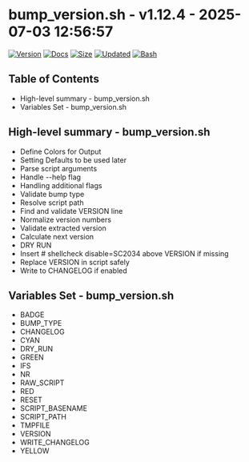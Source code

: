 # bump_version.sh - v1.12.4 - 2025-07-03 12:56:57

[![Version](https://img.shields.io/badge/version-1.12.4-purple.svg)](./bump_version.sh)
[![Docs](https://img.shields.io/badge/docs-generated-orange.svg)](./docs/bump_version.md)
[![Size](https://img.shields.io/badge/size-6.8KB-yellow)](./bump_version.sh)
[![Updated](https://img.shields.io/badge/updated-2025--07--03-blue)](./bump_version.sh)
[![Bash](https://img.shields.io/badge/bash-5--2--21-red)](https://www.gnu.org/software/bash/)

## Table of Contents
- High-level summary - bump_version.sh
- Variables Set - bump_version.sh

## High-level summary - bump_version.sh
- Define Colors for Output
- Setting Defaults to be used later
- Parse script arguments
- Handle --help flag
- Handling additional flags
- Validate bump type
- Resolve script path
- Find and validate VERSION line
- Normalize version numbers
- Validate extracted version
- Calculate next version
- DRY RUN
- Insert # shellcheck disable=SC2034 above VERSION if missing
- Replace VERSION in script safely
- Write to CHANGELOG if enabled

## Variables Set - bump_version.sh
- BADGE
- BUMP_TYPE
- CHANGELOG
- CYAN
- DRY_RUN
- GREEN
- IFS
- NR
- RAW_SCRIPT
- RED
- RESET
- SCRIPT_BASENAME
- SCRIPT_PATH
- TMPFILE
- VERSION
- WRITE_CHANGELOG
- YELLOW
